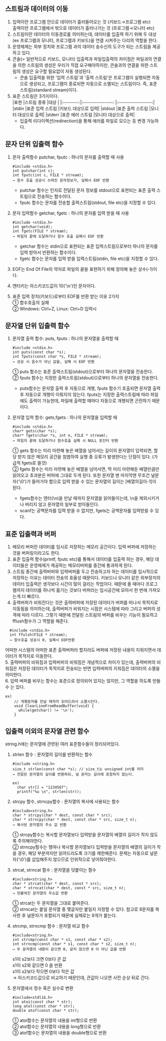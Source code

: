 ## 스트림과 데이터의 이동
1. 입력이란 프로그램 안으로 데이터가 흘러들어오는 것 (키보드→프로그램 etc)   
   출력이란 프로그램에서 밖으로 데이터가 흘러나가는 것 (프로그램→모니터 etc)   
2. 스트림이란 데이터의 이동경로를 의미하는데, 데이터를 입출력 하기 위해 두 대상(ex 프로그램과 모니터, 프로그램과 키보드)을 연결 시켜주는 다리의 역할을 한다.   
3. 운영체제는 외부 장치와 프로그램 과의 데이터 송수신의 도구가 되는 스트림을 제공하고 있다.   
4. 콘솔(= 일반적으로 키보드, 모니터) 입출력과 파일입출력의 차이점은 파일과의 연결을 의한 스트림의 생성은 우리가 직접 요구해야하지만, 콘솔과의 연결을 위한 스트림의 생성은 요구할 필요없이 자동 생성된다.   
    * 콘솔 입출력을 위한 '입력 스트림'과 '출력 스트림'은 프로그램이 실행되면 자동으로 생성되고, 프로그램이 종료되면 자동으로 소멸되는 스트림이다. 즉, 표준 스트림(standard stream)이다.   
5. 표준 스트림은 3가지이다.   
    |표현      |스트림 종류       |대상               | 
    |:--------:|:---------------: |:-----------------:|
    |stdin     |표준 입력 스트림  |키보드 대상으로 입력|
    |stdout    |표준 출력 스트림  |모니터 대상으로 출력|
    |stderr    |표준 에러 스트림  |모니터 대상으로 출력|
    * 입출력 리다이렉션(redirection)을 통해 에러를 파일로 모으는 등 변경 가능하다.   

## 문자 단위 입출력 함수
1. 문자 출력함수 putchar, fputc : 하나의 문자를 출력할 때 사용   
   ```
   #include <stdio.h>
   int putchar(int c);
   int fputc(int c, FILE * stream);
   → 함수 호출 성공시 쓰여진 문자정보가, 실패시 EOF 반환
   ```
    * putchar 함수는 인자로 전달된 문자 정보를 stdout으로 표현되는 표준 출력 스트림으로 전송하는 함수이다.   
    * fputc 함수는 문자를 전송할 출력스트림(stdout, file etc)을 지정할 수 있다.   

2. 문자 입력함수 getchar, fgetc : 하나의 문자를 입력 받을 때 사용   
   ```
   #include <stdio.h>
   int getchar(void);
   int fgetc(FILE * stream);
   → 파일의 끝에 도달하거나 함수 호출 실패시 EOF 반환
   ```
    * getchar 함수는 stdin으로 표현되는 표준 입력스트림으로부터 하나의 문자를 입력 받아서 반환하는 함수이다.   
    * fgetc 함수는 문자를 입력 받을 입력스트림(stdin, file etc)을 지정할 수 있다.   

3. EOF는 End Of File의 약자로 파일의 끝을 표현하기 위해 정의해 놓은 상수(-1)이다.   
4. 엔터키는 아스키코드값이 10('\n')인 문자이다.   
5. 표준 입력 장치(키보드)로부터 EOF를 반환 받는 이유 2가지   
    ① 함수호출의 실패   
    ② Windows: Ctrl+Z, Linux: Ctrl+D 입력시   

## 문자열 단위 입출력 함수
1. 문자열 출력 함수: puts, fputs : 하나의 문자열을 출력할 때   
   ```
   #include <stdio.h>
   int puts(const char *s);
   int fputs(const char *s, FILE * stream);
   → 성공 시 음수가 아닌 값을, 실패 시 EOF 반환
   ```
    ① puts 함수는 표준 출력스트림(stdout)으로부터 하나의 문자열을 전송한다.   
    ② fputs 함수는 지정한 출력스트림(stdout)으로부터 하나의 문자열을 전송한다.   
    * puts함수는 문자열 출력 후 자동으로 개행, fputs 함수기 호출되면 문자열 출력 후 자동으로 개행이 이뤄지지 않는다. fputs는 지정한 출력스트림에 따라 파일에도 출력이 가능한데, 파일에 출력할 때마다 자동으로 개행되면 곤란하기 때문이다.   

2. 문자열 입력 함수: gets,fgets : 하나의 문자열을 입력할 때    
   ```
   #include <stdio.h>
   char* gets(char *s);
   char* fgets(char *s, int n, FILE * stream);
   → 파일의 끝에 도달하거나 함수호출 실패 시 NULL 포인터 반환
   ```
    ① gets 함수는 미리 마련해 놓은 배열을 넘어서는 길이의 문자열이 입력되면, 할당 받지 않은 메모리 공간을 침범하여 실행 중 오류가 발생한다는 단점이 있다. (가급적 fgets로 쓸것)   
    ② fgets 함수는 미리 마련해 놓은 배열을 넘어서면, 딱 미리 마련해둔 배열만큼만 읽어오고 초과분은 버퍼에 그대로 두게 된다. 또한 문자열 맨 마지막엔 무조건 널문자('\0')가 들어가야 함으로 입력 받을 수 있는 문자열의 길이는 [배열의길이-1]이 된다.   
    * fgets함수는 엔터(\n)을 만날 때까지 문자열을 읽어들이는데, \n을 제외시키거나 버리지 않고 문자열의 일부로 받아들인다.   
    * scanf는 공백문자를 입력 받을 수 없지만, fgets는 공백문자를 입력받을 수 있다.    

## 표준 입출력과 버퍼
1. 메모리 버퍼란 데이터를 임시로 저장하는 메모리 공간이다. 입력 버퍼에 저장하는 것을 버퍼링이라고도 한다.   
2. 표준 입출력 함수(printf, fputc etc)를 통해서 데이터를 입출력 하는 경우, 해당 데이터들은 운영체제가 제공하는 메모리버퍼를 중간에 통과하게 된다.   
3. 스트림 중간에 출력버퍼와 입력버퍼를 두고 전송하고자 하는 데이터를 임시적으로 저장하는 이유는 데이터 전송의 효율성 때문이다. 키보드나 모니터 같은 외부장치의 데이터 입출력은 생각보다 시간이 많이 걸리는 작업이다. 때문에 올 때마다 프로그램까지 데이터를 하나씩 옮기는 것보다 버퍼라는 임시공간에 모아서 한 번에 가져오는게 더 빠르다.   
4. 출력버퍼가 비워진다는 것은 출력버퍼에 저장된 데이터가 버퍼를 떠나서 목적지로 이동됨을 의미하는데, 출력버퍼가 비워지는 시점은 시스템에 따라 그리고 버퍼의 성격에 따라 다르다. 그렇기 때문에 전달된 스트림의 버퍼를 비우는 기능이 필요하고 fflush함수가 그 역할을 해준다.   
```
  #include <stdio.h>
  int ffulsh(FILE * stream);
  → 함수호출 성공시 0, 실패시 EOF반환
```
어떠한 시스템의 어떠한 표준 출력버퍼라 할지라도 버퍼에 저장된 내용이 지워지면서 데이터가 목적지로 이동한다.   
5. 출력버퍼의 비워짐과 입력버퍼의 비워짐은 개념적으로 차이가 있는데, 출력버퍼의 비워짐은 저장된 데이터가 목적지로 전송되는 반면 입력버퍼의 지워짐은 데이터의 소멸을 의미한다.   
6. 입력 버퍼를 비우는 함수는 표준으로 정의되어 있지는 않지만, 그 역할을 하도록 만들 수 는 있다.   
```
ex)
    // 개행문자를 만날 때까지 읽어드려서 소멸시킨다.
    void ClearLineFromReadBuffer(void) {
      while(getchar() != '\n');
    }
```
## 입출력 이외의 문자열 관련 함수
string.h에는 문자열에 관련된 여러 표준함수들이 정리되어있다.   
1. strlen 함수 : 문자열의 길이를 반환하는 함수   
   ```
   #include <string.h>
   size_t strlen(const char *s); // size_t는 unsigned int를 의미
   → 전달된 문자열의 길이를 반환하되, 널 문자는 길이에 포함하지 않는다.
   ```
   ```
   ex) 
     char str[] = "1234567";
     printf("%u \n", strlen(str));
   ```
2. strcpy 함수, strncpy함수 : 문자열의 복사에 사용되는 함수   
   ```
   #include<string.h>
   char * strcpy(char * dest, const char * src);
   char * strncpy(char * dest, const char * src, size_t n);
   → 복사된 문자열의 주소 값 반환
   ```
   ① strcpy함수는 복사할 문자열보다 입력받을 문자열의 배열의 길이가 작지 않도록 주의해야한다.   
   ② strncpy함수는 행여나 복사할 문자열보다 입력받을 문자열의 배열의 길이가 작을 경우, 해당 부분까지만 읽어드리도록 크기를 제한해준다. 문제는 자동으로 널문자('\0')를 삽입해주지 않으므로 인위적으로 넣어줘야한다.   

3. strcat, strncat 함수 : 문자열을 덧붙이는 함수   
   ```
   #include<string.h>
   char * strcat(char * dest, const * src);
   char * strncat(char * dest, const * src, size_t n);
   → 덧붙여진 문자열의 주소값 반환
   ```
   ① strcat는 두 문자열을 그대로 붙여준다.   
   ② strncat는 붙일 문자열 중 몇글자만 붙일지 지정할 수 있다. 참고로 8문자를 복사한 후 널문자가 포함되기 때문에 실제로는 9개가 붙는다.   

4. strcmp, strncmp 함수 : 문자열 비교 함수   
   ```
   #include<string.h>
   int strcmp(const char * s1, const char * s2);
   int strncmp(const char * s1, const char * s2, size_t n);
   → 두 문자열의 내용이 같으면 0, 같지 않으면 0 이 아닌 값을 반환
   ```
   s1이 s2보다 크면 0보다 큰 값   
   s1이 s2와 같으면 0 을 반환   
   s1이 s2보다 작으면 0보다 작은 값   
   → 아스키코드값으로 비교하기 때문인데, 큰값이 나오면 사전 순상 뒤로 간다.    

5. 문자열에서 정수 혹은 실수로 변환   
   ```
   #include<stdlib.h>
   int atoi(const char * str);
   long atol(const char * str);
   double atof(const char * str);
   ```
   ① atoi함수는 문자열의 내용을 int형으로 반환   
   ② atol함수는 문자열의 내용을 long형으로 반환   
   ③ atof함수는 문자열의 내용을 double형으로 반환   
